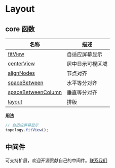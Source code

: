 # Layout

## core 函数

| 名称                                            | 描述             |
| ----------------------------------------------- | ---------------- |
| [fitView](./core#fitView)                       | 自适应屏幕显示   |
| [centerView](./core#centerView)                 | 居中显示可视区域 |
| [alignNodes](./core#alignNodes)                 | 节点对齐         |
| [spaceBetween](./core#spaceBetween)             | 水平等分对齐     |
| [spaceBetweenColumn](./core#spaceBetweenColumn) | 垂直等分对齐     |
| [layout](./core#layout)                         | 排版             |

**用法**

```js
// 自适应屏幕显示
topology.fitView();
```

## 中间件

可支持扩展，欢迎开源贡献自己的中间件。[联系我们](../community/us)
